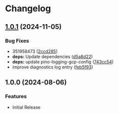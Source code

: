 # Changelog
<!-- markdownlint-disable -->

## [1.0.1](https://github.com/nielm/cloud-solutions/compare/pino-logging-gcp-config-v1.0.0...pino-logging-gcp-config-v1.0.1) (2024-11-05)


### Bug Fixes

* 351958473 ([2ccd285](https://github.com/nielm/cloud-solutions/commit/2ccd2858e6fef6da828a705d264eb6e81d3bd4ef))
* **deps:** Update dependencies ([d5a8d22](https://github.com/nielm/cloud-solutions/commit/d5a8d22769796e90d67ddcc0477c206d12abcbf7))
* **deps:** update pino-logging-gcp-config ([743cc54](https://github.com/nielm/cloud-solutions/commit/743cc54f76e5991be846be3cabb56b5b43365855))
* improve diagnostics log entry ([feb5f93](https://github.com/nielm/cloud-solutions/commit/feb5f9399dc31868cf57d812fbbe845849fa7240))

## 1.0.0 (2024-08-06)


### Features

* Initial Release

<!-- markdownlint-enable -->
